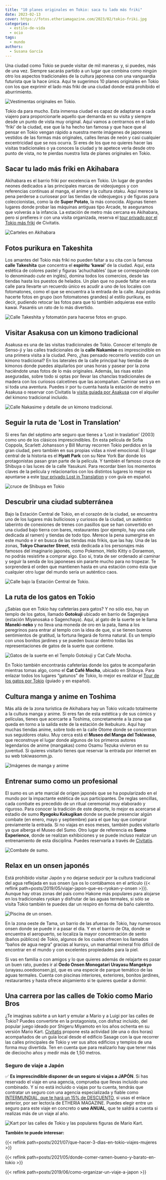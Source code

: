 ```yaml
---
title: "10 planes originales en Tokio: saca tu lado más friki"
date: 2023-02-13
cover: https://fotos.etheriamagazine.com/2023/02/tokio-friki.jpg
categories: 
  - estilo-de-vida
  - ocio
tags: 
  - mundo
authors: 
  - Susana García
---
```


Una ciudad como Tokio se puede visitar de mil maneras y, si puedes, más de una vez. 
Siempre sacarás partido a un lugar que combina como ningún otro los aspectos 
tradicionales de la cultura japonesa con una vanguardia futurista que la hace única. 
Aquí te sugerimos 10 planes originales en Tokio con los que exprimir el lado más friki 
de una ciudad donde está prohibido el aburrimiento. 

![Vestimentas originales en Tokio.](https://fotos.etheriamagazine.com/2023/02/tokio-friki.jpg "'Looks' muy originales en Tokio. © TCVB")

Tokio da para mucho. Esta inmensa ciudad es capaz de adaptarse a cada viajero para 
proporcionarle aquello que demanda en su visita y siempre desde un punto de vista muy 
original. Aquí vamos a centrarnos en el lado ‘friki’ de la ciudad, ese que la ha hecho 
tan famosa y que hace que al pensar en Tokio vengan rápido a nuestra mente imágenes de 
japoneses vestidos de las formas más originales, calles llenas de neón y casi cualquier 
excentricidad que se nos ocurra. Si eres de los que no quieres hacer las visitas 
tradicionales o ya conoces la ciudad y te apetece verla desde otro punto de vista, no te 
pierdas nuestra lista de planes originales en Tokio. 

## Sacar tu lado más friki en Akihabara

Akihabara es el barrio friki por excelencia en Tokio. Un lugar de grandes neones 
dedicados a las principales marcas de videojuegos y con referencias continuas al manga, 
el anime y la cultura otaku. Aquí merece la pena perderse a curiosear por las tiendas de 
videojuegos y de figuras para coleccionistas, como la de **Super Potato**, la más 
conocida. Algunas tienen lugares donde probar las máquinas antiguas tipo Arcade, te 
aseguramos que volverás a la infancia. La estación de metro más cercana es Akihabara, 
pero si prefieres ir con una visita organizada, reserva el [tour privado por el Tokio 
más friki](https://www.civitatis.com/es/tokio/tour-tokio-friki/?aid=10211) de Civitatis. 

![Carteles en Akihabara](https://fotos.etheriamagazine.com/2023/02/Tokio-Akihabara-carteles.jpg "Carteles en Akihabara. © SG")

## Fotos purikura en Takeshita

Los amantes del Tokio más friki no pueden faltar a su cita con la famosa **calle 
Takeshita** que concentra el **espíritu ‘kawai’** de la ciudad. Aquí, esta estética de 
colores pastel y figuras ‘achuchables’ (que se corresponde con lo denominado _cute_ en 
inglés), domina todos los comercios, desde las tiendas hasta los puestos de helados. Un 
plan que no puede faltar en esta calle para llevarte un recuerdo único es acudir a uno 
de los locales con fotomatones, como el que se encuentra a la entrada de la calle. Aquí 
podrás hacerte fotos en grupo (son fotomatones grandes) al estilo purikura, es decir, 
pudiendo retocar las fotos para que tú también adquieras ese estilo kawai. Pasaréis un 
rato de lo más divertido. 

![Calle Takeshita y fotomatón para hacerse fotos en grupo.](https://fotos.etheriamagazine.com/2023/02/tokio-takeshita.jpg "Calle Takeshita y fotomatón para hacerse fotos en grupo. © SG")

## Visitar Asakusa con un kimono tradicional

Asakusa es una de las visitas tradicionales de Tokio. Conocer el templo de Senso-ji y 
las calles tradicionales de la **calle Nakamise** es imprescindible en una primera 
visita a la ciudad. Pero, ¿has pensado recorrerlo vestido con un kimono tradicional? En 
los laterales de la calle principal hay tiendas de kimonos donde puedes alquilarlos por 
unas horas y pasear por la zona haciéndote unas fotos de lo más originales. Además, las 
risas están aseguradas, sobre todo si optas por llevar las chanclas tradicionales de 
madera con los curiosos calcetines que las acompañan. Caminar será ya en sí toda una 
aventura. Puedes ir por tu cuenta hasta la estación de metro Asakusa o reservar con 
Civitatis la [visita guiada por 
Asakusa](https://www.civitatis.com/es/tokio/visita-guiada-asakusa/?aid=10211) con el 
alquiler del kimono tradicional incluido. 

![Calle Nakasime y detalle de un kimono tradicional.](https://fotos.etheriamagazine.com/2023/02/Tokio-Nakasime-kimono.jpg "Calle Nakasime y detalle de un kimono tradicional. © SG")

## Seguir la ruta de 'Lost in Translation'

Si eres fan del séptimo arte seguro que tienes a ‘Lost in traslation’ (2003) como uno de 
los clásicos imprescindibles. En esta película de Sofia Coppola, Scarlett Johansson y 
Bill Murray recorren Tokio perdidos en la gran ciudad, pero también en sus propias vidas 
a nivel emocional. El lugar central de la historia es el **Hyatt Park** con su New York 
Bar donde los protagonistas pasan gran parte de la película. Y también el famoso cruce 
de Shibuya o las luces de la calle Yasukuni. Para recordar bien los momentos claves de 
la película y relacionarlos con los distintos lugares lo mejor es apuntarse a este [tour 
privado Lost in 
Translation](https://www.civitatis.com/es/tokio/tour-lost-in-translation/?aid=10211) y 
con guía en español. 

![cruce de Shibuya en Tokio](https://fotos.etheriamagazine.com/2023/02/tokio-shibuya.jpg "El cruce de Shibuya es uno de los escenarios de 'Lost in Translation'. © Jezael Melgoza")

## Descubrir una ciudad subterránea

Bajo la Estación Central de Tokio, en el corazón de la ciudad, se encuentra uno de los 
lugares más bulliciosos y curiosos de la ciudad, un auténtico laberinto de conexiones de 
trenes con pasillos que se han convertido en una ciudad bajo tierra con bares, 
restaurantes (por ejemplo, hay una calle dedicada al ramen) y tiendas de todo tipo. 
Merece la pena sumergirse en este mundo e ir en busca de las tiendas más frikis, que las 
hay. Una de las zonas, **Tokyo Character Street**, está dedicada a los personajes más 
famosos del imaginario japonés, como Pokemon, Hello Kitty o Doraemon, no podrás 
resistirte a comprar algo. Eso sí, trata de ser ordenado al caminar y seguir la senda de 
los japoneses sin pararte mucho para no tropezar. Te sorprenderá el orden que mantienen 
hasta en una estación como ésta que cualquier otro lugar del mundo sería un auténtico 
caos. 

![Calle bajo la Estación Central de Tokio.](https://fotos.etheriamagazine.com/2023/02/tokio-estacion-central.jpg "Calle bajo la Estación Central de Tokio. © TCVB")

## La ruta de los gatos en Tokio

¿Sabías que en Tokio hay cafeterías para gatos? Y no sólo eso, hay un templo de los 
gatos, llamado **Gotokuji** ubicado en barrio de Sagenjaya (estación Miyanosaka o 
Sagenchaya). Aquí, al gato de la suerte se le llama **Maneki-neko** y no lleva una 
moneda de oro en la pata, llama a los peregrinos para entrar al templo con la idea de 
que, si se tienen buenos sentimientos de gratitud, la fortuna llegará de forma natural. 
Es un templo con unos bonitos jardines y se pueden buscar dentro todas las 
representaciones de gatos de la suerte que contiene. 

![Gatos de la suerte en el Templo Gotokuji y Cat Cafe Mocha.](https://fotos.etheriamagazine.com/2023/02/tokio-gatos.jpg "Gatos de la suerte en el Templo Gotokuji y Cat Cafe Mocha.")

En Tokio también encontrarás cafeterías donde los gatos te acompañarán mientras tomas 
algo, como el **Cat Café Mocha**, ubicado en Shibuya. Para enlazar todos los lugares 
“gatunos” de Tokio, lo mejor es realizar el [Tour de los gatos por 
Tokio](https://www.civitatis.com/es/tokio/tour-gatos-tokio/?aid=10211) (guiado y en 
español). 

## Cultura manga y anime en Toshima

Más allá de la zona turística de Akihabara hay un Tokio volcado totalmente a la cultura 
manga y anime. Si eres fan de esta estética y de sus cómics y películas, tienes que 
acercarte a Toshima, concretamente a la zona que queda en torno a la salida este de la 
estación de Ikebukuro. Aquí hay muchas tiendas anime, sobre todo en la calle Otome donde 
se concentran sus seguidores otaku. Muy cerca está el **Museo del Manga del Tokiwaso**, 
que reconstruye el lugar donde algunos de los primeros autores legendarios de anime 
(mangakas) como Osamu Tezuka vivieron en su juventud. Si quieres visitarlo tienes que 
reservar la entrada por internet en su web tokiwasomm.jp. 

![Imágenes de manga y anime](https://fotos.etheriamagazine.com/2023/02/Tokio-manga.jpg "Imágenes de manga y anime. © Dex Ezequiel")

## Entrenar sumo como un profesional

El sumo es un arte marcial de origen japonés que se ha popularizado en el mundo por la 
impactante estética de sus participantes. De reglas sencillas, cada combate es precedido 
de un ritual ceremonial muy elaborado y riguroso. Para conocer la tradición de este 
deporte, lo mejor es acercarse al estadio de sumo **Ryogoku Kokugikan** donde se puede 
presenciar algún combate (en enero, mayo y septiembre) para el que hay que comprar 
previamente la entrada. Si no viajas en esos meses, también pudes visitarlo ya que 
alberga el Museo del Sumo. Otro lugar de referencia es **Sumo Experience**, donde se 
realizan exhibiciones y se puede incluso realizar un entrenamiento de esta disciplina. 
Puedes reservarla a través de 
[Civitatis](https://www.civitatis.com/es/tokio/visita-entrenamiento-sumo/?aid=10211). 

![Combate de sumo.](https://fotos.etheriamagazine.com/2023/02/tokio-sumo.jpg "Combate de sumo. © Bob Fisher")

## Relax en un onsen japonés

Está prohibido visitar Japón y no dejarse seducir por la cultura tradicional del agua 
reflejada en sus onsen (ya os lo contábamos en el artículo {{< reflink 
path=posts/2019/05/viajar-japon-que-es-ryokan-y-onsen >}}). Aunque hay otras zonas del 
país como Hakone más populares para alojarse en los tradicionales ryokan y disfrutar de 
las aguas termales, si sólo se visita Tokio también te puedes dar un respiro en forma de 
baño calentito. 

![Piscina de un onsen.](https://fotos.etheriamagazine.com/2023/02/tokio-onsen.jpg "Piscina de un onsen. © TCVB")

En la zona oeste de Tama, un barrio de las afueras de Tokio, hay numerosos onsen donde 
se puede ir a pasar el día. Y en el barrio de Ota, donde se encuentra el aeropuerto, se 
localiza la mayor concentración de sento (baños públicos) de Tokio, algunos de los 
cuales ofrecen los llamados “baños de agua negra” gracias al kuroyu, un manantial 
mineral frío difícil de encontrar en el mundo y con excelentes propiedades para la piel. 

Si vas en familia o con amigos y lo que quieres además de relajarte es pasar un buen 
rato, puedes ir al **Oedo Onsen Monogatari Urayasu Mangekyo** (urayasu.ooedoonsen.jp), 
que es una especie de parque temático de las aguas termales. Cuenta con piscinas 
interiores, exteriores, bonitos jardines, restaurantes y hasta ofrece alojamiento si te 
quieres quedar a dormir. 

## Una carrera por las calles de Tokio como Mario Bros

¿Te imaginas subirte a un kart y emular a Mario y a Luigi por las calles de Tokio? 
Puedes convertirte en la protagonista, con disfraz incluido, del popular juego ideado 
por Shigeru Miyamoto en los años ochenta en su versión Mario Kart. 
[Civitatis](https://www.civitatis.com/es/tokio/tour-kart-tokio/?aid=10211) propone esta 
actividad (de una o dos horas) acompañados de un guía local desde el edificio Sasage con 
la que recorrer las calles principales de Tokio y ver sus altos edificios y templos de 
una forma muy divertida. Ten en cuenta que para realizarlo hay que tener más de 
dieciocho años y medir más de 1,50 metros. 

### Seguro de viaje a Japón

✅ **Es imprescindible disponer de un seguro si viajas a JAPÓN**. Si has reservado el 
viaje en una agencia, comprueba que llevas incluido uno combinado. Y si no está incluido 
o viajas por tu cuenta, tendrás que contratar un seguro con una agencia especializada y 
fiable como [INTERMUNDIAL, que te hará un 15% de 
DESCUENTO](https://clk.tradedoubler.com/click?p=281568&a=3132464&url=https%3A%2F%2Fwww.intermundial.es%2Fafiliados%2Fseguros-de-viaje-recomendado%3Ftduid%3Da2505c6202eb9ec08ada064bcce8aa48%26utm_source%3DTradedoubler%26utm_medium%3D1%26utm_campaign%3DGeneral%26utm_content%3D3132464%26utm_term%3D3132464), 
si usas el enlace anterior, por ser lector/a de ETHERIA MAGAZINE. Puedes elegir entre un 
seguro para este viaje en concreto o **uno ANUAL**, que te saldrá a cuenta si realizas 
más de un viaje al año. 

![Kart por las calles de Tokio y las populares figuras de Mario Kart.](https://fotos.etheriamagazine.com/2023/02/tokio-mario-kart.jpg "Kart por las calles de Tokio y las populares figuras de Mario Kart. © Ajay Murthy/Ravi Palwe")

**También te puede interesar:** 

{{< reflink path=posts/2021/07/que-hacer-3-dias-en-tokio-viajes-mujeres >}} 

{{< reflink path=posts/2021/05/donde-comer-ramen-bueno-y-barato-en-tokio >}} 

{{< reflink path=posts/2019/06/como-organizar-un-viaje-a-japon >}}

